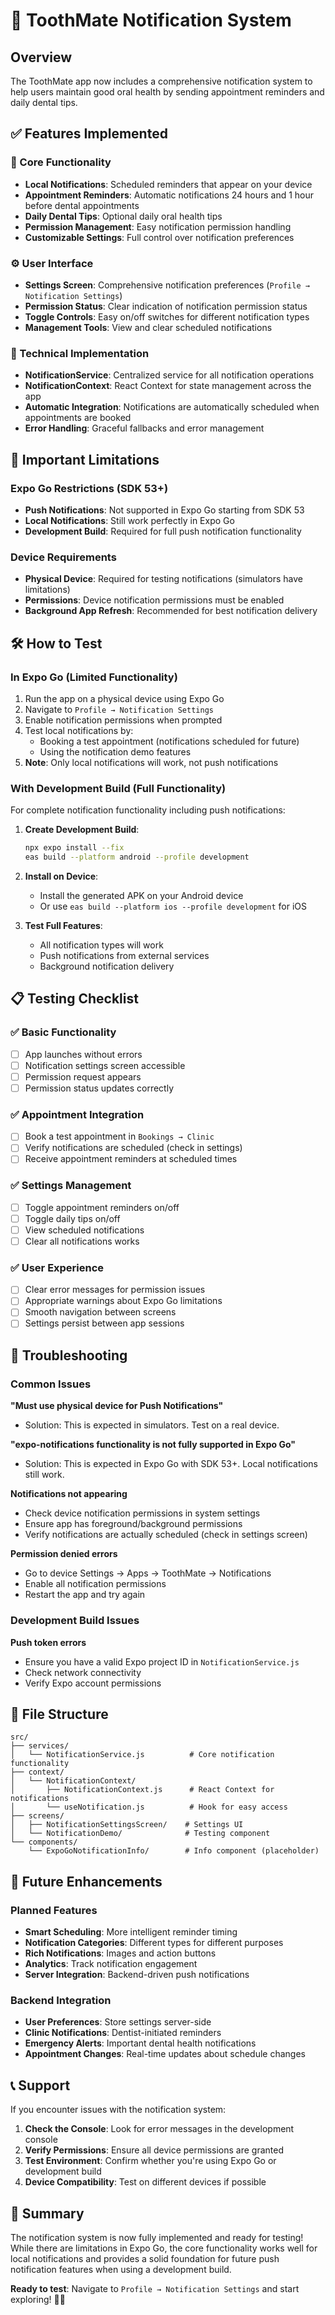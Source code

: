 # 🔔 ToothMate Notification System

## Overview
The ToothMate app now includes a comprehensive notification system to help users maintain good oral health by sending appointment reminders and daily dental tips.

## ✅ Features Implemented

### 📱 Core Functionality
- **Local Notifications**: Scheduled reminders that appear on your device
- **Appointment Reminders**: Automatic notifications 24 hours and 1 hour before dental appointments
- **Daily Dental Tips**: Optional daily oral health tips
- **Permission Management**: Easy notification permission handling
- **Customizable Settings**: Full control over notification preferences

### ⚙️ User Interface
- **Settings Screen**: Comprehensive notification preferences (`Profile → Notification Settings`)
- **Permission Status**: Clear indication of notification permission status
- **Toggle Controls**: Easy on/off switches for different notification types
- **Management Tools**: View and clear scheduled notifications

### 🔧 Technical Implementation
- **NotificationService**: Centralized service for all notification operations
- **NotificationContext**: React Context for state management across the app
- **Automatic Integration**: Notifications are automatically scheduled when appointments are booked
- **Error Handling**: Graceful fallbacks and error management

## 🚨 Important Limitations

### Expo Go Restrictions (SDK 53+)
- **Push Notifications**: Not supported in Expo Go starting from SDK 53
- **Local Notifications**: Still work perfectly in Expo Go
- **Development Build**: Required for full push notification functionality

### Device Requirements
- **Physical Device**: Required for testing notifications (simulators have limitations)
- **Permissions**: Device notification permissions must be enabled
- **Background App Refresh**: Recommended for best notification delivery

## 🛠️ How to Test

### In Expo Go (Limited Functionality)
1. Run the app on a physical device using Expo Go
2. Navigate to `Profile → Notification Settings`
3. Enable notification permissions when prompted
4. Test local notifications by:
   - Booking a test appointment (notifications scheduled for future)
   - Using the notification demo features
5. **Note**: Only local notifications will work, not push notifications

### With Development Build (Full Functionality)
For complete notification functionality including push notifications:

1. **Create Development Build**:
   ```bash
   npx expo install --fix
   eas build --platform android --profile development
   ```

2. **Install on Device**:
   - Install the generated APK on your Android device
   - Or use `eas build --platform ios --profile development` for iOS

3. **Test Full Features**:
   - All notification types will work
   - Push notifications from external services
   - Background notification delivery

## 📋 Testing Checklist

### ✅ Basic Functionality
- [ ] App launches without errors
- [ ] Notification settings screen accessible
- [ ] Permission request appears
- [ ] Permission status updates correctly

### ✅ Appointment Integration
- [ ] Book a test appointment in `Bookings → Clinic`
- [ ] Verify notifications are scheduled (check in settings)
- [ ] Receive appointment reminders at scheduled times

### ✅ Settings Management
- [ ] Toggle appointment reminders on/off
- [ ] Toggle daily tips on/off
- [ ] View scheduled notifications
- [ ] Clear all notifications works

### ✅ User Experience
- [ ] Clear error messages for permission issues
- [ ] Appropriate warnings about Expo Go limitations
- [ ] Smooth navigation between screens
- [ ] Settings persist between app sessions

## 🔧 Troubleshooting

### Common Issues

**"Must use physical device for Push Notifications"**
- Solution: This is expected in simulators. Test on a real device.

**"expo-notifications functionality is not fully supported in Expo Go"**
- Solution: This is expected in Expo Go with SDK 53+. Local notifications still work.

**Notifications not appearing**
- Check device notification permissions in system settings
- Ensure app has foreground/background permissions
- Verify notifications are actually scheduled (check in settings screen)

**Permission denied errors**
- Go to device Settings → Apps → ToothMate → Notifications
- Enable all notification permissions
- Restart the app and try again

### Development Build Issues

**Push token errors**
- Ensure you have a valid Expo project ID in `NotificationService.js`
- Check network connectivity
- Verify Expo account permissions

## 📁 File Structure

```
src/
├── services/
│   └── NotificationService.js          # Core notification functionality
├── context/
│   └── NotificationContext/
│       ├── NotificationContext.js      # React Context for notifications
│       └── useNotification.js          # Hook for easy access
├── screens/
│   ├── NotificationSettingsScreen/    # Settings UI
│   └── NotificationDemo/              # Testing component
└── components/
    └── ExpoGoNotificationInfo/        # Info component (placeholder)
```

## 🔮 Future Enhancements

### Planned Features
- **Smart Scheduling**: More intelligent reminder timing
- **Notification Categories**: Different types for different purposes
- **Rich Notifications**: Images and action buttons
- **Analytics**: Track notification engagement
- **Server Integration**: Backend-driven push notifications

### Backend Integration
- **User Preferences**: Store settings server-side
- **Clinic Notifications**: Dentist-initiated reminders
- **Emergency Alerts**: Important dental health notifications
- **Appointment Changes**: Real-time updates about schedule changes

## 📞 Support

If you encounter issues with the notification system:

1. **Check the Console**: Look for error messages in the development console
2. **Verify Permissions**: Ensure all device permissions are granted
3. **Test Environment**: Confirm whether you're using Expo Go or development build
4. **Device Compatibility**: Test on different devices if possible

## 🎯 Summary

The notification system is now fully implemented and ready for testing! While there are limitations in Expo Go, the core functionality works well for local notifications and provides a solid foundation for future push notification features when using a development build.

**Ready to test**: Navigate to `Profile → Notification Settings` and start exploring! 🦷📱
